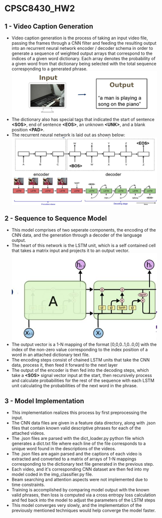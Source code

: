 # CPSC8430_HW2
## 1 - Video Caption Generation
- Video caption generation is the process of taking an input video file, passing the frames through a CNN filter and feeding the resulting output into an recurrent neural network encoder / decoder schema in order to generate a sequence of weighted output arrays that correspond to the indices of a given word dictionary. Each array denotes the probability of a given word from that dictionary being selected with the total sequence corresponding to a generated phrase.   
![](./img_1.jpg)
- The dictionary also has special tags that indicated the start of sentence **\<SOS\>**, end of sentence **\<EOS\>**, an unknown **\<UNK\>**, and a blank position **\<PAD\>**.  
- The recurrent neural network is laid out as shown below:
![](./img_2.jpg)
## 2 - Sequence to Sequence Model
- This model comprises of two seperate components, the encoding of the CNN data, and the generation through a decoder of the language output.
- The heart of this network is the LSTM unit, which is a self contained cell that takes a matrix input and projects it to an output vector.
![](./img_3.jpg)
- The output vector is a 1-N mapping of the format \[0,0,0..1,0..0,0\] with the index of the non-zero value corresponding to the index position of a word in an attached dictionary text file.
- The encoding steps consist of chained LSTM units that take the CNN data, process it, then feed it forward to the next layer
- The output of the encoder is then fed into the decoding steps, which take a **\<SOS\>** signal vector input at the start, then recursively process and calculate probabilities for the rest of the sequence with each LSTM unit calculating the probabilities of the next word in the phrase.
## 3 - Model Implementation
- This implementation realizes this process by first preprocessing the input.
- The CNN data files are given in a feature data directory, along with .json files that contain known valid descriptive phrases for each of the attached videos.
- The .json files are parsed with the dict_loader.py python file which generates a dict.txt file where each line of the file corresponds to a unique word found in the descriptions of the videos.
- The .json files are again parsed and the captions of each video is extracted and converted to a matrix of arrays of 1-N mappings corresponding to the dictionary text file generated in the previous step.
- Each video, and it's corresponding CNN dataset are then fed into my model coded in the img_classifier.py file.
- Beam searching and attention aspects were not implemented due to time constraints.
- Training is accomplished by comparing model output with the known valid phrases, then loss is computed via a cross entropy loss calculation and fed back into the model to adjust the parameters of the LSTM steps
- This model converges very slowly, and the implementation of the previously mentioned techniques would help converge the model faster.
